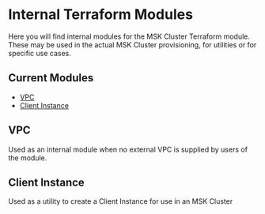 # Internal Terraform Modules
Here you will find internal modules for the MSK Cluster Terraform module. These
may be used in the actual MSK Cluster provisioning, for utilities or for
specific use cases.

## Current Modules

* [VPC](./vpc)
* [Client Instance](./client-instance)

## VPC
Used as an internal module when no external VPC is supplied by users of the
module.

## Client Instance
Used as a utility to create a Client Instance for use in an MSK Cluster
